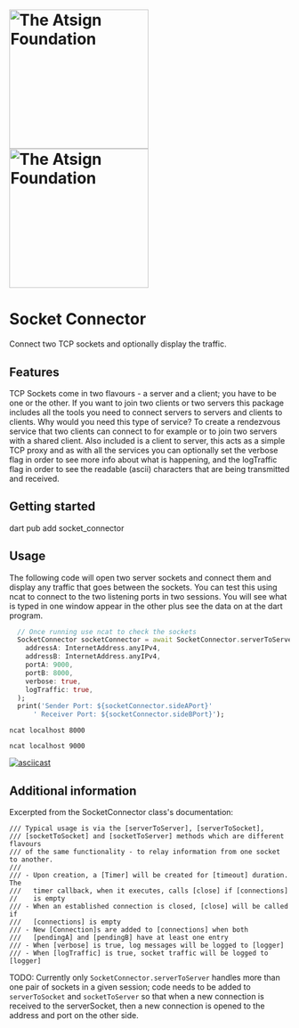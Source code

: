<h1>
  <a href="https://atsign.com#gh-light-mode-only">
    <img width=250px
     src="https://atsign.com/wp-content/uploads/2022/05/atsign-logo-horizontal-color2022.svg#gh-light-mode-only"
     alt="The Atsign Foundation">
  </a>
  <a href="https://atsign.com#gh-dark-mode-only">
    <img width=250px
     src="https://atsign.com/wp-content/uploads/2023/08/atsign-logo-horizontal-reverse2022-Color.svg#gh-dark-mode-only"
     alt="The Atsign Foundation">
  </a>
</h1>

# Socket Connector

Connect two TCP sockets and optionally display the traffic.

## Features

TCP Sockets come in two flavours - a server and a client; you have to be one or
the other. If you want to join two clients or two servers this package includes
all the tools you need to connect servers to servers and clients to clients.
Why would you need this type of service? To create a rendezvous service that two
clients can connect to for example or to join two servers with a shared client.
Also included is a client to server, this acts as a simple TCP proxy and as with
all the services you can optionally set the verbose flag in order to see 
more info about what is happening, and the logTraffic flag in order to see the 
readable (ascii) characters that are being transmitted and received.

## Getting started

dart pub add socket_connector

## Usage

The following code will open two server sockets and connect them and display any
traffic that goes between the sockets. You can test this using ncat to connect
to the two listening ports in two sessions. You will see what is typed in one
window appear in the other plus see the data on at the dart program.

```dart
  // Once running use ncat to check the sockets
  SocketConnector socketConnector = await SocketConnector.serverToServer(
    addressA: InternetAddress.anyIPv4,
    addressB: InternetAddress.anyIPv4,
    portA: 9000,
    portB: 8000,
    verbose: true,
    logTraffic: true,
  );
  print('Sender Port: ${socketConnector.sideAPort}'
      ' Receiver Port: ${socketConnector.sideBPort}');
```

`ncat localhost 8000`

`ncat localhost 9000`

[![asciicast](https://asciinema.org/a/cglnKVtH16DPwWfqGJXgPMCKn.svg)](https://asciinema.org/a/cglnKVtH16DPwWfqGJXgPMCKn)


## Additional information

Excerpted from the SocketConnector class's documentation:
```
/// Typical usage is via the [serverToServer], [serverToSocket],
/// [socketToSocket] and [socketToServer] methods which are different flavours
/// of the same functionality - to relay information from one socket to another.
///
/// - Upon creation, a [Timer] will be created for [timeout] duration. The
///   timer callback, when it executes, calls [close] if [connections]
//    is empty
/// - When an established connection is closed, [close] will be called if
///   [connections] is empty
/// - New [Connection]s are added to [connections] when both
///   [pendingA] and [pendingB] have at least one entry
/// - When [verbose] is true, log messages will be logged to [logger]
/// - When [logTraffic] is true, socket traffic will be logged to [logger]
```

TODO: Currently only `SocketConnector.serverToServer` handles more than one 
pair of sockets in a given session; code needs to be added to `serverToSocket` 
and `socketToServer` so that when a new connection is received to the 
serverSocket, then a new connection is opened to the address and port on the 
other side.

